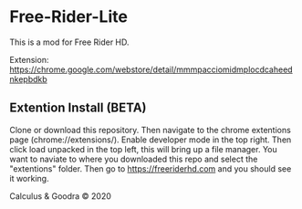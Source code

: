 # Free-Rider-Lite
This is a mod for Free Rider HD.

Extension: https://chrome.google.com/webstore/detail/mmmpacciomidmplocdcaheednkepbdkb

## Extention Install (BETA)
Clone or download this repository. Then navigate to the chrome extentions page (chrome://extensions/). Enable developer mode in the top right. Then click load unpacked in the top left, this will bring up a file manager. You want to naviate to where you downloaded this repo and select the "extentions" folder. Then go to https://freeriderhd.com and you should see it working.

Calculus & Goodra © 2020
